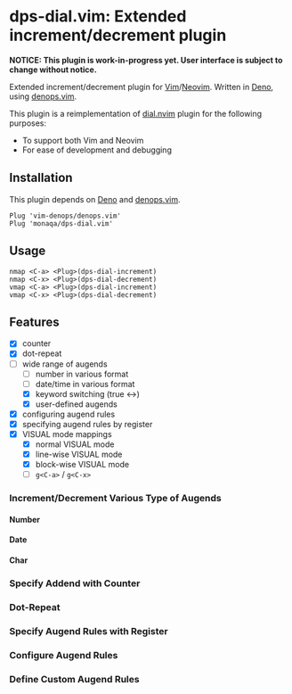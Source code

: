# dps-dial.vim: Extended increment/decrement plugin

**NOTICE: This plugin is work-in-progress yet. User interface is subject to
change without notice.**

Extended increment/decrement plugin for
[Vim](https://github.com/vim/vim)/[Neovim](https://github.com/neovim/neovim).
Written in [Deno](https://deno.land), using
[denops.vim](https://github.com/vim-denops/denops.vim).

This plugin is a reimplementation of
[dial.nvim](https://github.com/monaqa/dial.nvim) plugin for the following
purposes:

- To support both Vim and Neovim
- For ease of development and debugging

## Installation

This plugin depends on [Deno](https://deno.land) and
[denops.vim](https://github.com/vim-denops/denops.vim).

```vim
Plug 'vim-denops/denops.vim'
Plug 'monaqa/dps-dial.vim'
```

## Usage

```vim
nmap <C-a> <Plug>(dps-dial-increment)
nmap <C-x> <Plug>(dps-dial-decrement)
vmap <C-a> <Plug>(dps-dial-increment)
vmap <C-x> <Plug>(dps-dial-decrement)
```

## Features

- [x] counter
- [x] dot-repeat
- [ ] wide range of augends
  - [ ] number in various format
  - [ ] date/time in various format
  - [x] keyword switching (true <->)
  - [x] user-defined augends
- [x] configuring augend rules
- [x] specifying augend rules by register
- [x] VISUAL mode mappings
  - [x] normal VISUAL mode
  - [x] line-wise VISUAL mode
  - [x] block-wise VISUAL mode
  - [ ] `g<C-a>` / `g<C-x>`

### Increment/Decrement Various Type of Augends

#### Number

#### Date

#### Char

### Specify Addend with Counter

### Dot-Repeat

### Specify Augend Rules with Register

### Configure Augend Rules

### Define Custom Augend Rules
